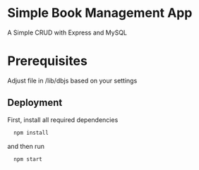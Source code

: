 
# Simple Book Management App

A Simple CRUD with Express and MySQL


# Prerequisites
Adjust file in /lib/dbjs based on your settings

## Deployment

First, install all required dependencies

```bash
  npm install
```

and then run

```bash
  npm start
```